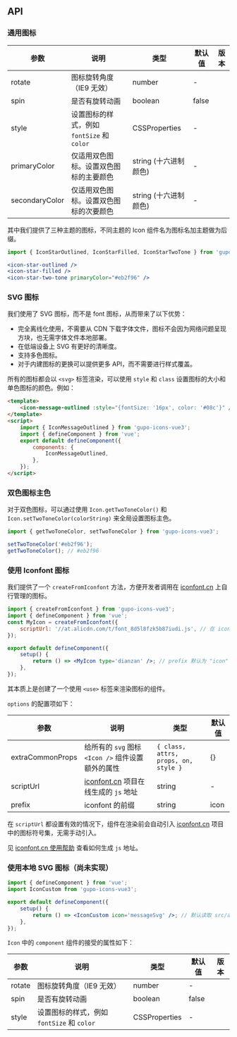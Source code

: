 ## API

### 通用图标

| 参数           | 说明                                       | 类型                  | 默认值 | 版本 |
| -------------- | ------------------------------------------ | --------------------- | ------ | ---- |
| rotate         | 图标旋转角度（IE9 无效）                   | number                | -      |      |
| spin           | 是否有旋转动画                             | boolean               | false  |      |
| style          | 设置图标的样式，例如 `fontSize` 和 `color` | CSSProperties         | -      |      |
| primaryColor   | 仅适用双色图标。设置双色图标的主要颜色     | string (十六进制颜色) | -      |      |
| secondaryColor | 仅适用双色图标。设置双色图标的次要颜色     | string (十六进制颜色) | -      |      |

其中我们提供了三种主题的图标，不同主题的 Icon 组件名为图标名加主题做为后缀。

```jsx
import { IconStarOutlined, IconStarFilled, IconStarTwoTone } from 'gupo-icons-vue3';

<icon-star-outlined />
<icon-star-filled />
<icon-star-two-tone primaryColor="#eb2f96" />
```

### SVG 图标

我们使用了 SVG 图标，而不是 font 图标，从而带来了以下优势：

-   完全离线化使用，不需要从 CDN 下载字体文件，图标不会因为网络问题呈现方块，也无需字体文件本地部署。
-   在低端设备上 SVG 有更好的清晰度。
-   支持多色图标。
-   对于内建图标的更换可以提供更多 API，而不需要进行样式覆盖。

所有的图标都会以 `<svg>` 标签渲染，可以使用 `style` 和 `class` 设置图标的大小和单色图标的颜色。例如：

```html
<template>
    <icon-message-outlined :style="{fontSize: '16px', color: '#08c'}" />
</template>
<script>
    import { IconMessageOutlined } from 'gupo-icons-vue3';
    import { defineComponent } from 'vue';
    export default defineComponent({
        components: {
            IconMessageOutlined,
        },
    });
</script>
```

### 双色图标主色

对于双色图标，可以通过使用 `Icon.getTwoToneColor()` 和 `Icon.setTwoToneColor(colorString)` 来全局设置图标主色。

```jsx
import { getTwoToneColor, setTwoToneColor } from 'gupo-icons-vue3';

setTwoToneColor('#eb2f96');
getTwoToneColor(); // #eb2f96
```

### 使用 Iconfont 图标

我们提供了一个 `createFromIconfont` 方法，方便开发者调用在 [iconfont.cn](http://iconfont.cn/) 上自行管理的图标。

```jsx
import { createFromIconfont } from 'gupo-icons-vue3';
import { defineComponent } from 'vue';
const MyIcon = createFromIconfont({
    scriptUrl: '//at.alicdn.com/t/font_8d5l8fzk5b87iudi.js', // 在 iconfont.cn 上生成
});

export default defineComponent({
    setup() {
        return () => <MyIcon type='dianzan' />; // prefix 默认为 "icon"
    },
});
```

其本质上是创建了一个使用 `<use>` 标签来渲染图标的组件。

`options` 的配置项如下：

| 参数             | 说明                                                        | 类型                                 | 默认值 |
| ---------------- | ----------------------------------------------------------- | ------------------------------------ | ------ |
| extraCommonProps | 给所有的 `svg` 图标 `<Icon />` 组件设置额外的属性           | `{ class, attrs, props, on, style }` | {}     |
| scriptUrl        | [iconfont.cn](http://iconfont.cn/) 项目在线生成的 `js` 地址 | string                               | -      |
| prefix           | iconfont 的前缀                                             | string                               | icon   |

在 `scriptUrl` 都设置有效的情况下，组件在渲染前会自动引入 [iconfont.cn](http://iconfont.cn/) 项目中的图标符号集，无需手动引入。

见 [iconfont.cn 使用帮助](http://iconfont.cn/help/detail?spm=a313x.7781069.1998910419.15&helptype=code) 查看如何生成 `js` 地址。

### 使用本地 SVG 图标（尚未实现）

```jsx
import { defineComponent } from 'vue';
import IconCustom from 'gupo-icons-vue3';

export default defineComponent({
    setup() {
        return () => <IconCustom icon='messageSvg' />; // 默认读取 src/assets/svg 下的图标
    },
});
```

`Icon` 中的 `component` 组件的接受的属性如下：

| 参数   | 说明                                       | 类型          | 默认值 | 版本 |
| ------ | ------------------------------------------ | ------------- | ------ | ---- |
| rotate | 图标旋转角度（IE9 无效）                   | number        | -      |      |
| spin   | 是否有旋转动画                             | boolean       | false  |      |
| style  | 设置图标的样式，例如 `fontSize` 和 `color` | CSSProperties | -      |      |
